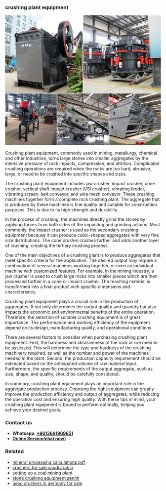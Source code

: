 <h3>crushing plant equipment</h3><img src='1708309436.jpg' alt=''><p>Crushing plant equipment, commonly used in mining, metallurgy, chemical and other industries, turns large stones into smaller aggregates by the intensive pressure of rock impacts, compression, and attrition. Complicated crushing operations are required when the rocks are too hard, abrasive, large, or need to be crushed into specific shapes and sizes.</p><p>The crushing plant equipment includes jaw crusher, impact crusher, cone crusher, vertical shaft impact crusher (VSI crusher), vibrating feeder, vibrating screen, belt conveyor, and wire mesh conveyor. These crushing machines together form a complete rock crushing plant. The aggregate that is produced by these machines is fine quality and suitable for construction purposes. This is due to its high strength and durability.</p><p>In the process of crushing, the machines directly grind the stones by applying forces from both sides of the impacting and grinding actions. Most commonly, the impact crusher is used as the secondary crushing equipment because it can produce cubic-shaped aggregates with very fine size distributions. The cone crusher crushes further and adds another layer of crushing, creating the tertiary crushing process.</p><p>One of the main objectives of a crushing plant is to produce aggregates that meet specific criteria for the application. The desired output may require a combination of several machines working together, or even an individual machine with customized features. For example, in the mining industry, a jaw crusher is used to crush large rocks into smaller pieces which are then processed further in a cone or impact crusher. The resulting material is transformed into a final product with specific dimensions and characteristics.</p><p>Crushing plant equipment plays a crucial role in the production of aggregates. It not only determines the output quality and quantity but also impacts the economic and environmental benefits of the entire operation. Therefore, the selection of suitable crushing equipment is of great importance. The performance and working efficiency of the equipment depend on its design, manufacturing quality, and operational conditions.</p><p>There are several factors to consider when purchasing crushing plant equipment. First, the hardness and abrasiveness of the rock or ore need to be assessed. This will determine the type and hardness of the crushing machinery required, as well as the number and power of the machines needed in the plant. Second, the production capacity requirement should be estimated based on the anticipated volume of raw material input. Furthermore, the specific requirements of the output aggregate, such as size, shape, and quality, should be carefully considered.</p><p>In summary, crushing plant equipment plays an important role in the aggregate production process. Choosing the right equipment can greatly improve the production efficiency and output of aggregates, while reducing the operation cost and ensuring high quality. With these tips in mind, your crushing plant equipment is bound to perform optimally, helping you achieve your desired goals.</p><h3>Contact us</h3><ul><li><strong>Whatsapp:&nbsp;<a href="https://wa.me/8613661969651">+8613661969651</a></strong></li><li><a href="https://swt.shibang-china.com/?git&amp;zhl&amp;crushing plant equipment"><strong>Online Service(chat now)</strong></a></li></ul><h3>Related</h3><ul><li><a href='mineral processing calculations pdf.md'>mineral processing calculations pdf</a></li><li><a href='crushers for sale saudi arabia.md'>crushers for sale saudi arabia</a></li><li><a href='setting up a coal mining plant.md'>setting up a coal mining plant</a></li><li><a href='stone crushing equipment zenith.md'>stone crushing equipment zenith</a></li><li><a href='used crushers in germany for sale.md'>used crushers in germany for sale</a></li></ul>
